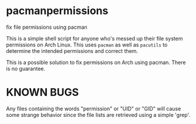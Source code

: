 # pacmanpermissions
fix file permissions using pacman

This is a simple shell script for anyone who's messed up their file system permissions on Arch Linux.  This uses `pacman` as well as `pacutils` to determine the intended permissions and correct them.  

This is a possible solution to fix permissions on Arch using pacman.  There is no guarantee.  


# KNOWN BUGS
Any files containing the words "permission" or "UID" or "GID" will cause some strange behavior since the file lists are retrieved using a simple 'grep'.  

